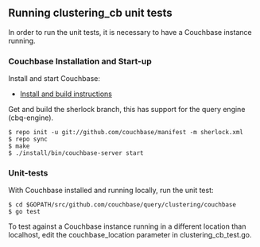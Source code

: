 
## Running clustering_cb unit tests

In order to run the unit tests, it is necessary to have a Couchbase instance running.

### Couchbase Installation and Start-up

Install and start Couchbase:

+ [Install and build instructions](https://github.com/couchbase/tlm/)

Get and build the sherlock branch,  this has support for the query engine (cbq-engine).

    $ repo init -u git://github.com/couchbase/manifest -m sherlock.xml
    $ repo sync
    $ make
    $ ./install/bin/couchbase-server start

### Unit-tests

With Couchbase installed and running locally, run the unit test:

    $ cd $GOPATH/src/github.com/couchbase/query/clustering/couchbase
    $ go test

To test against a Couchbase instance running in a different location than localhost, edit the couchbase_location parameter in clustering_cb_test.go.
